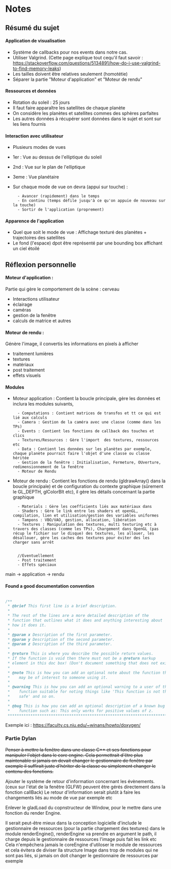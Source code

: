 # Notes


## Résumé du sujet

#### Application de visualisation
- Système de callbacks pour nos events dans notre cas.
- Utiliser Valgrind. (Cette page explique tout cequ'il faut savoir : https://stackoverflow.com/questions/5134891/how-do-i-use-valgrind-to-find-memory-leaks)
- Les tailles doivent être relatives seulement (homotétie)
- Séparer la partie "Moteur d'application" et "Moteur de rendu" 


#### Ressources et données

- Rotation du soleil : 25 jours
- Il faut faire apparaître les satellites de chaque planète
- On considère les planètes et satellites commes des sphères parfaites
- Les autres données à récupérer sont données dans le sujet et sont sur les liens fournis


#### Interaction avec utilisateur

- Plusieurs modes de vues
- 1er : Vue au dessus de l'elliptique du soleil
- 2nd : Vue sur le plan de l'elliptique
- 3eme : Vue planétaire
- Sur chaque mode de vue on devra (appui sur touche) :

        - Avancer (rapidement) dans le temps
        - En continu (temps défile jusqu'à ce qu'on appuie de nouveau sur la touche)
        - Sortir de l'application (proprement)


#### Apparence de l'application

- Quel que soit le mode de vue : Affichage texturé des planètes + trajectoires des satellites
- Le fond (l'espace) dpot être représenté par une bounding box affichant un ciel étoilé



## Réflexion personnelle


#### Moteur d'application : 

Partie qui gère le comportement de la scène : cerveau

- Interactions utilisateur
- éclairage
- caméras
- gestion de la fenêtre
- calculs de matrice et autres


#### Moteur de rendu : 

Génère l'image, il convertis les informations en pixels à afficher

- traitement lumières
- textures
- matériaux
- post traitement
- effets visuels


#### Modules

- Moteur application : Contient la boucle principale, gère les données et inclura les modules suivants, 
    
        - Computations : Contient matrices de transfos et tt ce qui est lié aux calculs
        - Camera : Gestion de la caméra avec une classe (comme dans les TPs)
        - Events : Contient les fonctions de callback des touches et clics
        - Textures/Resources : Gère l'import  des textures, ressources etc
        - Data : Contient les données sur les planètes par exemple, chaque planète pourrait faire l'objet d'une classe ou classe héritée
        - Gestion de la fenêtre : Initialisation, Fermeture, OUverture, redimensionnement de la fenêtre
        - Moteur de Rendu
  

- Moteur de rendu : Contient les fonctions de rendu (gldrawArray() dans la boucle principale) et de configuration du contexte graphique (sûrement le GL_DEPTH, glColorBIt etc), il gère les détails concernant la partie graphique
  
        
        - Materials : Gère les coefficients liés aux matériaux dans 
        - Shaders : Gère le link entre les shaders et openGL, compilation, lien et utilisation/gestion des variables uniformes
        - Tampons : VBO/VAO, gestion, allocation, libération
        - Textures : Manipulation des textures, multi texturing etc à travers des classes (comme les TPs), Chargement dans OpenGL (pas récup le fichier sur le disque) des textures, les allouer, les désallouer, gère les caches des textures pour éviter des les charger sans arrêt
 

        //Eventuellement
        - Post traitement
        - Effets spéciaux

main -> application -> rendu


#### Found a good documentation convention


```c

/**
 * @brief This first line is a brief description.
 *
 * The rest of the lines are a more detailed description of the
 * function that outlines what it does and anything interesting about
 * how it does it.
 *
 * @param x Description of the first parameter.
 * @param y Description of the second parameter.
 * @param z Description of the third parameter.
 *
 * @return This is where you describe the possible return values.  
 * If the function is void then there must not be a @return markup
 * element in this doc box! (Don't document something that does not exist.)
 *
 * @note This is how you can add an optional note about the function that
 *    may be of interest to someone using it.
 *
 * @warning This is how you can add an optional warning to a user of the
 *    function suitable for noting things like 'This function is not thread
 *    safe' and so on.
 *
 * @bug This is how you can add an optional description of a known bug in the
 *    function such as: This only works for positive values of z.
 ********************************************************************************/

```

Exemple ici : https://faculty.cs.niu.edu/~winans/howto/doxygen/



### Partie Dylan

~~Penser à mettre la fenêtre dans une classe C++ et ses fonctions pour manipuler l'objet dans le core engine.
Cela permettrait d'être plus maintenable si jamais on devait changer le gestionnaire de fenêtre par exemple
il suffirait juste d'hériter de la classe ou simplement changer le contenu des fonctions.~~


Ajouter le système de retour d'information concernant les évènements. (ceux sur l'état de la fenêtre (GLFW) peuvent être gérés directement dans la fonction callBack)
Le retour d'information serait plutôt à faire les changements liés au mode de vue par exemple etc

Enlever le gladLoad du copnstructeur de Window, pour le mettre dans une fonction du render Engine.


Il serait peut-être mieux dans la conception logicielle d'include le gestionnaire de ressources (pour la partie chargement des textures) dans le module
renderEngine(), renderEngine va prendre en argument le path, il charge depuis le gestionnaire de ressources l'image puis fait les link etc
Cela n'empêchera jamais le coreEngine d'utiloser le module de ressources et cela évitera de diviser lla structure Image dans trop de modules
qui ne sont pas liés, si jamais on doit changer le gestionnaire de ressources par exemple


